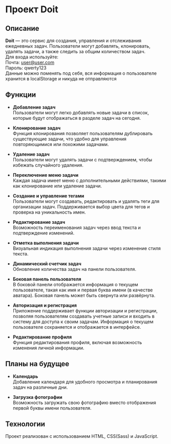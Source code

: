 # Проект Doit

## Описание

**Doit** — это сервис для создания, управления и отслеживания ежедневных задач. Пользователи могут добавлять, клонировать, удалять задачи, а также следить за общим количеством задач.<br>
Для входа используйте:<br>
Почта: user@user.com<br> 
Пароль: qwerty123<br>
Данные можно поменять под себя, вся информация о пользователе хранится в localStorage и никуда не отправляются

## Функции

- **Добавление задач**  
  Пользователи могут легко добавлять новые задачи в список, которые будут отображаться в разделе задач на сегодня. 

- **Клонирование задач**  
  Функция клонирования позволяет пользователям дублировать существующие задачи, что удобно для управления повторяющимися или похожими задачами.

- **Удаление задач**  
  Пользователи могут удалять задачи с подтверждением, чтобы избежать случайного удаления.

- **Переключение меню задачи**  
  Каждая задача имеет меню с дополнительными действиями, такими как клонирование или удаление задачи.

- **Создание и управление тегами**  
  Пользователи могут создавать, редактировать и удалять теги для организации задач. Поддерживается выбор цвета для тегов и проверка на уникальность имен.

- **Редактирование задач**  
  Возможность переименования задач через ввод текста и подтверждение изменений.

- **Отметка выполнения задачи**  
  Визуальная индикация выполнения задачи через изменение стиля текста.

- **Динамический счетчик задач**  
  Обновление количества задач на панели пользователя.

- **Боковая панель пользователя**  
  В боковой панели отображается информация о текущем пользователе, такая как имя и первая буква имени (в качестве аватара). Боковая панель может быть свернута или развёрнута.

- **Авторизация и регистрация**  
  Приложение поддерживает функции авторизации и регистрации, позволяя пользователям создавать учетные записи и входить в систему для доступа к своим задачам. Информация о текущем пользователе сохраняется и отображается в интерфейсе.

- **Редактирование профиля**  
  Функция редактирования профиля, включая возможность изменения личной информации.

## Планы на будущее

- **Календарь**  
  Добавление календаря для удобного просмотра и планирования задач на различные дни.

- **Загрузка фотографии**  
  Возможность загружать свою фотографию вместо отображения первой буквы имени пользователя.

## Технологии

Проект реализован с использованием HTML, CSS(Sass) и JavaScript. 
